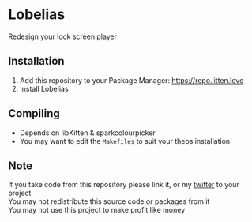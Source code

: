 # Lobelias
Redesign your lock screen player

## Installation
1. Add this repository to your Package Manager: https://repo.litten.love
2. Install Lobelias

## Compiling
  - Depends on libKitten & sparkcolourpicker
  - You may want to edit the `Makefiles` to suit your theos installation

## Note
If you take code from this repository please link it, or my [twitter](https://twitter.com/schneelittchen) to your project  
You may not redistribute this source code or packages from it  
You may not use this project to make profit like money
